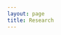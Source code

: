 ```yaml
---
layout: page
title: Research
---
```


<!--
To study human behaviour in interaction with other individuals, groups, organizations, markets, and the natural environment. 




Some current and future research themes being pursued within the lab include:

The Department of Management’s faculty produce outstanding scholarly research about organisations and management, and use research methods and knowledge to address problems in business, government, and society.


* Individual and collective behaviours with respect to the natural environment
* Contributions to public goods and free riding behaviour
* Distributional (fairness) preferences, self-serving bias and equity-efficiency trade-offs
* Competitive tenders for non-priced goods
* Risk taking, risk sharing, incentives, and institutional context
* Natural resource management as a function of social interactions 
* Governance and individual behaviours
* Incentive design for heterogeneous behaviours
* Individual and group information exchange and collaboration



* Exploring how people sample information from memory in order make evaluations and predictions
* Integrating theories of memory with decision making models   
-->